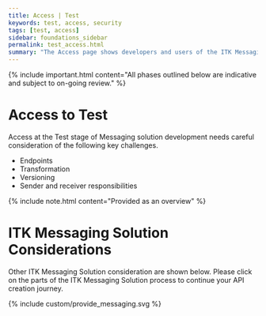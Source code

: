 ```yaml
---
title: Access | Test
keywords: test, access, security
tags: [test, access]
sidebar: foundations_sidebar
permalink: test_access.html
summary: "The Access page shows developers and users of the ITK Messaging Solution how to access and use the ITK Messaging Solution in the test environment"
---
```


{% include important.html content="All phases outlined below are indicative and subject to on-going review." %}

# Access to Test #

Access at the Test stage of Messaging solution development needs careful consideration of the following key challenges.

- Endpoints
- Transformation
- Versioning
- Sender and receiver responsibilities 

{% include note.html content="Provided as an overview" %}


# ITK Messaging Solution Considerations #

Other ITK Messaging Solution consideration are shown below. Please click on the parts of the ITK Messaging Solution process to continue your API creation journey.

{% include custom/provide_messaging.svg %}

